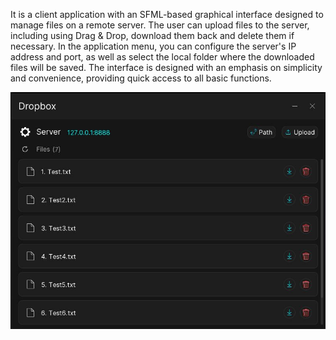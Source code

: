 It is a client application with an SFML-based graphical interface designed to manage files on a remote server. The user can upload files to the server, including using Drag & Drop, download them back and delete them if necessary. In the application menu, you can configure the server's IP address and port, as well as select the local folder where the downloaded files will be saved. The interface is designed with an emphasis on simplicity and convenience, providing quick access to all basic functions.

<picture>
 <source media="(prefers-color-scheme: dark)" srcset="[https://github.com/GiperB0la/GiperbolaBook/blob/main/Screen.png](https://github.com/GiperB0la/Dropbox/blob/main/Screen.jpg)">
 <source media="(prefers-color-scheme: light)" srcset="YOUR-LIGHTMODE-IMAGE">
 <img alt="Screen" src="Screen.jpg">
</picture>
